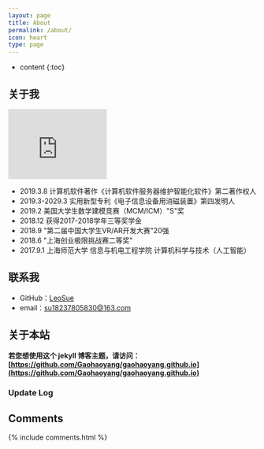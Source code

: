 ```yaml
---
layout: page
title: About
permalink: /about/
icon: heart
type: page
---
```


* content
{:toc}

## 关于我

<iframe src="https://githubbadge.appspot.com/gaohaoyang?s=1" style="border: 0;height: 142px;width: 200px;overflow: hidden;" frameBorder="0"></iframe>


* 2019.3.8 计算机软件著作《计算机软件服务器维护智能化软件》第二著作权人 
* 2019.3-2029.3 实用新型专利《电子信息设备用消磁装置》第四发明人
* 2019.2 美国大学生数学建模竞赛（MCM/ICM）"S"奖
* 2018.12 获得2017-2018学年三等奖学金
* 2018.9 "第二届中国大学生VR/AR开发大赛"20强
* 2018.6 "上海创业极限挑战赛二等奖"
* 2017.9.1 上海师范大学 信息与机电工程学院 计算机科学与技术（人工智能）

## 联系我

* GitHub：[LeoSue](https://github.com/LeoSue)
* email：su18237805830@163.com


## 关于本站

**若您想使用这个 jekyll 博客主题，请访问：[https://github.com/Gaohaoyang/gaohaoyang.github.io](https://github.com/Gaohaoyang/gaohaoyang.github.io)**

### Update Log


## Comments

{% include comments.html %}
